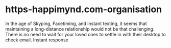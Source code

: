 # https-happimynd.com-organisation
In the age of Skyping, Facetiming, and instant texting, it seems that maintaining a long-distance relationship would not be that challenging. There is no need to wait for your loved ones to settle in with their desktop to check email. Instant response
